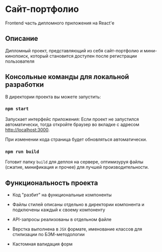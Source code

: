# Сайт-портфолио
Frontend часть дипломного приложения на React'е

## Описание
Дипломный проект, представляющий из себя сайт-портфолио и мини-кинопоиск, который становится доступен после регистрации пользователя

## Консольные команды для локальной разработки

В директории проекта вы можете запустить:

### `npm start`

Запускает интерфейс приложения:
Если проект не запустился автоматически, тогда откройте браузер во вкладке с адресом [http://localhost:3000](http://localhost:3000).

При изменении кода страница будет обновляться автоматически.

### `npm run build`

Готовит папку `build` для деплоя на сервере, оптимизуруя файлы (сжатие, минификация и прочее) для лучшей производительности.

## Функциональность проекта

* Код "разбит" на функциональные компоненты

* Файлы стилей описаны отдельно в директории компонента и подключены каждый к своему компоненту

* API-запросы реализованы в отдельном файле

* Верстка выполнена в `JSX` формате, именование классов для стилизации по БЭМ-методологии

* Кастомная валидация форм
